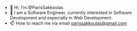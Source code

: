 - 👋 Hi, I’m @ParisSakkoulas
- 👀 I am a Software Engineer, currently interested in Software Development and especially in Web Development.
- 📫 How to reach me via email parissakkoulas@gmail.com

<!---
ParisSakkoulas/ParisSakkoulas is a ✨ special ✨ repository because its `README.md` (this file) appears on your GitHub profile.
You can click the Preview link to take a look at your changes.
--->
